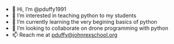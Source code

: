 - 👋 Hi, I’m @pduffy1991
- 👀 I’m interested in teaching python to my students 
- 🌱 I’m currently learning the very begining basics of python
- 💞️ I’m looking to collaborate on drone programming with python
- 📫 Reach me at pduffy@johnrexschool.org

<!---
pduffy1991/pduffy1991 is a ✨ special ✨ repository because its `README.md` (this file) appears on your GitHub profile.
You can click the Preview link to take a look at your changes.
--->
